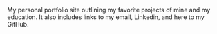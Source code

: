 My personal portfolio site outlining my favorite projects of mine and my education. It also includes links to my email, Linkedin, and here to my GitHub.

